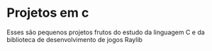 # Projetos em c

Esses são pequenos projetos frutos do estudo da linguagem C e da biblioteca de desenvolvimento de jogos Raylib